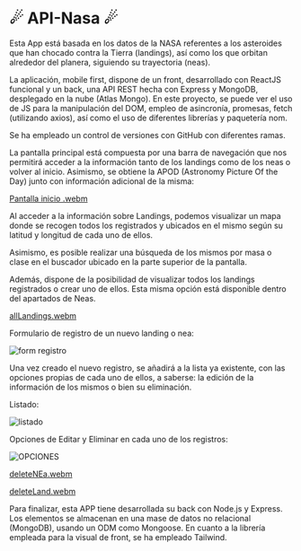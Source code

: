 # ☄ API-Nasa ☄
Esta App está basada en los datos de la NASA referentes a los asteroides que han chocado contra la Tierra (landings), así como los que orbitan alrededor del planera, siguiendo su trayectoria (neas).

La aplicación, mobile first, dispone de un front, desarrollado con ReactJS funcional y un back, una API REST hecha con Express y MongoDB, desplegado en la nube (Atlas Mongo). En este proyecto, se puede ver el uso de JS para la manipulación del DOM, empleo de asincronía, promesas, fetch (utilizando axios), así como el uso de diferentes librerías y paquetería nom.

Se ha empleado un control de versiones con GitHub con diferentes ramas.

La pantalla principal está compuesta por una barra de navegación que nos permitirá acceder a la información tanto de los landings como de los neas o volver al inicio. Asimismo, se obtiene la APOD (Astronomy Picture Of
the Day) junto con información adicional de la misma:


[Pantalla inicio .webm](https://user-images.githubusercontent.com/107259913/194924041-f45c5dd0-da1d-4d27-9f69-b2226cb53f49.webm)

Al acceder a la información sobre Landings, podemos visualizar un mapa donde se recogen todos los registrados y ubicados en el mismo según su latitud y longitud de cada uno de ellos.

Asimismo, es posible realizar una búsqueda de los mismos por masa o clase en el buscador ubicado en la parte superior de la pantalla.

Además, dispone de la posibilidad de visualizar todos los landings registrados o crear uno de ellos. Esta misma opción está disponible dentro del apartados de Neas.

[allLandings.webm](https://user-images.githubusercontent.com/107259913/194924616-60c8af5e-d167-403c-ac4b-e07d382322c6.webm)

Formulario de registro de un nuevo landing o nea:

![form registro](https://user-images.githubusercontent.com/107259913/194928376-8387c099-3fad-4d68-9689-1bb642ab2d1f.png)


Una vez creado el nuevo registro, se añadirá a la lista ya existente, con las opciones propias de cada uno de ellos, a saberse: la edición de la información de los mismos o bien su eliminación.

Listado:

![listado](https://user-images.githubusercontent.com/107259913/194929234-335a2048-540d-4775-8864-6289f3cab924.png)


Opciones de Editar y Eliminar en cada uno de los registros:

![OPCIONES](https://user-images.githubusercontent.com/107259913/194929920-565f6b5a-339c-4c8e-b452-c1ae65d539a5.png)

[deleteNEa.webm](https://user-images.githubusercontent.com/107259913/194930104-615906ad-4da4-4b23-b6a9-ef2de4205309.webm)


[deleteLand.webm](https://user-images.githubusercontent.com/107259913/194930118-ca40fc54-1902-4c8d-8acd-6df8187f0e8d.webm)

Para finalizar, esta APP tiene desarrollada su back con Node.js y Express. Los elementos se almacenan en una mase de datos no relacional (MongoDB), usando un ODM como Mongoose. En cuanto a la librería empleada para la visual de front, se ha empleado Tailwind.
